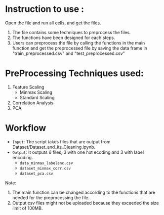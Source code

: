 # Instruction to use :

Open the file and run all cells, and get the files.
1) The file contains some techniques to preprocess the files.
2) The functions have been designed for each steps.
3) Users can preprocess the file by calling the functions in the main function and get the preprocessed file by saving the data frame in "train_preprocessed.csv" and "test_preprocessed.csv"

# PreProcessing Techniques used:

1) Feature Scaling
   * Minmax Scaling
   * Standard Scaling
3) Correlation Analysis
4) PCA


# Workflow

* `Input`: The script takes files that are output from Dataset/Dataset_and_its_Cleaning.ipynb.
* `Output`: It outputs 6 files, 3 with one hot ecoding and 3 with label encoding.
    * `data_minmax_labelenc.csv`
    * `dataset_minmax_corr.csv`
    * `dataset_pca.csv`

Note: 
1) The main function can be changed according to the functions that are needed for the preprocessing the file. 
2) Output csv files might not be uploaded because they exceeded the size limit of 100MB.
